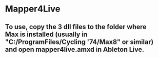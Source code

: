 # Mapper4Live

## To use, copy the 3 dll files to the folder where Max is installed (usually in "C:/ProgramFiles/Cycling '74/Max8" or similar) and open mapper4live.amxd in Ableton Live.

